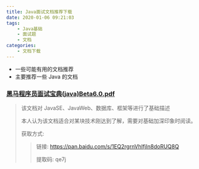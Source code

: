 ```yaml
---
title: Java面试文档推荐下载
date: 2020-01-06 09:21:03
tags:
	- Java基础
	- 面试题
	- 文档
categories:
	- 文档下载
---
```


* 一些可能有用的文档推荐
* 主要推荐一些 Java 的文档

<!-- more -->

### [黑马程序员面试宝典(java)Beta6.0.pdf]()

> 该文档对 JavaSE、JavaWeb、数据库、框架等进行了基础描述
>
> 本人认为该文档适合对某块技术刚达到了解，需要对基础加深印象时阅读。
>
> 获取方式: 
>
> > 链接: https://pan.baidu.com/s/1EQ2rgrnVhIfjIn8doRUQ8Q 
> >
> > 提取码: qe7j

